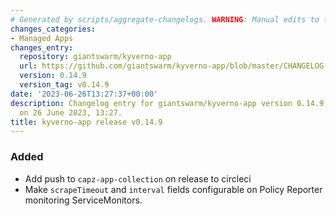 ```yaml
---
# Generated by scripts/aggregate-changelogs. WARNING: Manual edits to this files will be overwritten.
changes_categories:
- Managed Apps
changes_entry:
  repository: giantswarm/kyverno-app
  url: https://github.com/giantswarm/kyverno-app/blob/master/CHANGELOG.md#0149---2023-06-26
  version: 0.14.9
  version_tag: v0.14.9
date: '2023-06-26T13:27:37+00:00'
description: Changelog entry for giantswarm/kyverno-app version 0.14.9, published
  on 26 June 2023, 13:27.
title: kyverno-app release v0.14.9
---
```


### Added
- Add push to `capz-app-collection` on release to circleci
- Make `scrapeTimeout` and `interval` fields configurable on Policy Reporter monitoring ServiceMonitors.
